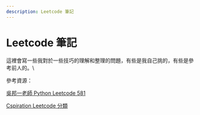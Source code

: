 ```yaml
---
description: Leetcode 筆記
---
```


# Leetcode 筆記

這裡會寫一些我對於一些技巧的理解和整理的問題，有些是我自己挑的，有些是參考前人的。\


參考資源：

[吳邦一老師 Python Leetcode 581](https://hackmd.io/@bangyewu/ryLbEED23/%2FAXR8NqGRQj2MLo6oCY7DGQ)

[Cspiration Leetcode 分類](https://vbnetvbnet.github.io/cs)
